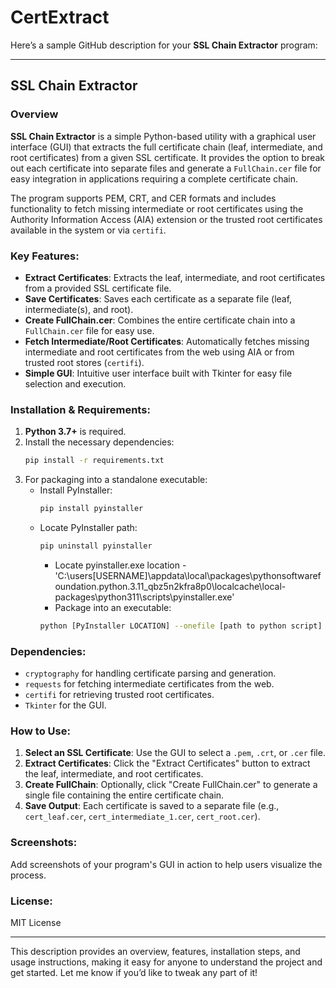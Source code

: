 # CertExtract

Here’s a sample GitHub description for your **SSL Chain Extractor** program:

---

## SSL Chain Extractor

### Overview
**SSL Chain Extractor** is a simple Python-based utility with a graphical user interface (GUI) that extracts the full certificate chain (leaf, intermediate, and root certificates) from a given SSL certificate. It provides the option to break out each certificate into separate files and generate a `FullChain.cer` file for easy integration in applications requiring a complete certificate chain.

The program supports PEM, CRT, and CER formats and includes functionality to fetch missing intermediate or root certificates using the Authority Information Access (AIA) extension or the trusted root certificates available in the system or via `certifi`.

### Key Features:
- **Extract Certificates**: Extracts the leaf, intermediate, and root certificates from a provided SSL certificate file.
- **Save Certificates**: Saves each certificate as a separate file (leaf, intermediate(s), and root).
- **Create FullChain.cer**: Combines the entire certificate chain into a `FullChain.cer` file for easy use.
- **Fetch Intermediate/Root Certificates**: Automatically fetches missing intermediate and root certificates from the web using AIA or from trusted root stores (`certifi`).
- **Simple GUI**: Intuitive user interface built with Tkinter for easy file selection and execution.

### Installation & Requirements:
1. **Python 3.7+** is required.
2. Install the necessary dependencies:
   ```bash
   pip install -r requirements.txt
   ```
3. For packaging into a standalone executable:
   - Install PyInstaller:
     ```bash
     pip install pyinstaller
     ```
   - Locate PyInstaller path:
     ```bash
     pip uninstall pyinstaller
     ```
       - Locate pyinstaller.exe location - 'C:\users\[USERNAME]\appdata\local\packages\pythonsoftwarefoundation.python.3.11_qbz5n2kfra8p0\localcache\local-packages\python311\scripts\pyinstaller.exe'
       - Package into an executable:
     ```bash
     python [PyInstaller LOCATION] --onefile [path to python script]
     ```

### Dependencies:
- `cryptography` for handling certificate parsing and generation.
- `requests` for fetching intermediate certificates from the web.
- `certifi` for retrieving trusted root certificates.
- `Tkinter` for the GUI.

### How to Use:
1. **Select an SSL Certificate**: Use the GUI to select a `.pem`, `.crt`, or `.cer` file.
2. **Extract Certificates**: Click the "Extract Certificates" button to extract the leaf, intermediate, and root certificates.
3. **Create FullChain**: Optionally, click "Create FullChain.cer" to generate a single file containing the entire certificate chain.
4. **Save Output**: Each certificate is saved to a separate file (e.g., `cert_leaf.cer`, `cert_intermediate_1.cer`, `cert_root.cer`).

### Screenshots:
Add screenshots of your program's GUI in action to help users visualize the process.

### License:
MIT License

---

This description provides an overview, features, installation steps, and usage instructions, making it easy for anyone to understand the project and get started. Let me know if you’d like to tweak any part of it!
